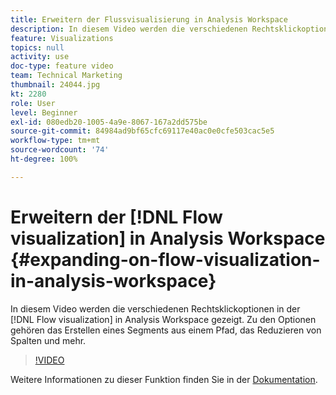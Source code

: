 ```yaml
---
title: Erweitern der Flussvisualisierung in Analysis Workspace
description: In diesem Video werden die verschiedenen Rechtsklickoptionen angezeigt, die in der Flussvisualisierung in Analysis Workspace verfügbar sind. Zu den Optionen gehören das Erstellen eines Segments aus einem Pfad, das Reduzieren von Spalten und mehr.
feature: Visualizations
topics: null
activity: use
doc-type: feature video
team: Technical Marketing
thumbnail: 24044.jpg
kt: 2280
role: User
level: Beginner
exl-id: 080edb20-1005-4a9e-8067-167a2dd575be
source-git-commit: 84984ad9bf65cfc69117e40ac0e0cfe503cac5e5
workflow-type: tm+mt
source-wordcount: '74'
ht-degree: 100%

---
```


# Erweitern der [!DNL Flow visualization] in Analysis Workspace {#expanding-on-flow-visualization-in-analysis-workspace}

In diesem Video werden die verschiedenen Rechtsklickoptionen in der [!DNL Flow visualization] in Analysis Workspace gezeigt. Zu den Optionen gehören das Erstellen eines Segments aus einem Pfad, das Reduzieren von Spalten und mehr.

>[!VIDEO](https://video.tv.adobe.com/v/24044/?quality=12&learn=on)

Weitere Informationen zu dieser Funktion finden Sie in der [Dokumentation](https://experienceleague.adobe.com/docs/analytics/analyze/analysis-workspace/visualizations/flow/flow.html?lang=de#analysis-workspace).

